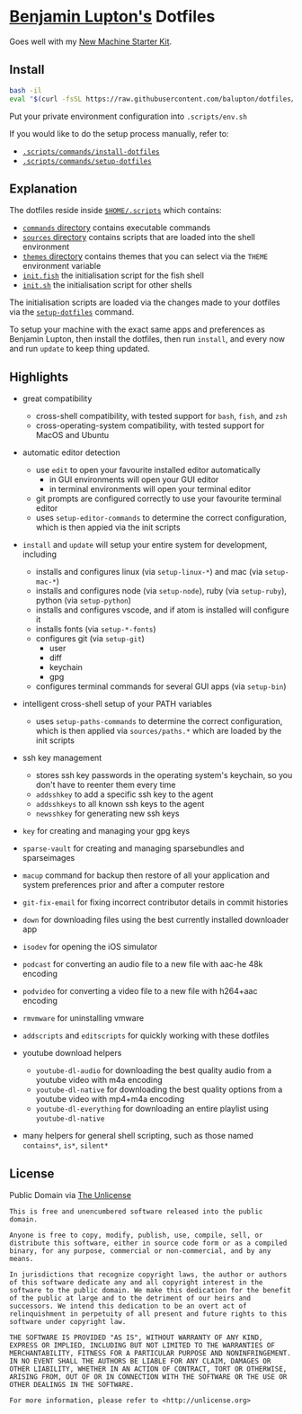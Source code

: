 # [Benjamin Lupton's](http://balupton.com) Dotfiles

Goes well with my [New Machine Starter Kit](https://gist.github.com/balupton/5259595).


## Install

``` bash
bash -il
eval "$(curl -fsSL https://raw.githubusercontent.com/balupton/dotfiles/master/.scripts/commands/install-dotfiles)"
```

Put your private environment configuration into `.scripts/env.sh`

If you would like to do the setup process manually, refer to:

- [`.scripts/commands/install-dotfiles`](https://github.com/balupton/dotfiles/blob/master/.scripts/commands/install-dotfiles)
- [`.scripts/commands/setup-dotfiles`](https://github.com/balupton/dotfiles/blob/master/.scripts/commands/setup-dotfiles)


## Explanation

The dotfiles reside inside [`$HOME/.scripts`](https://github.com/balupton/dotfiles/tree/master/.scripts) which contains:

- [`commands` directory](https://github.com/balupton/dotfiles/tree/master/.scripts/commands) contains executable commands
- [`sources` directory](https://github.com/balupton/dotfiles/tree/master/.scripts/sources) contains scripts that are loaded into the shell environment
- [`themes` directory](https://github.com/balupton/dotfiles/tree/master/.scripts/themes) contains themes that you can select via the `THEME` environment variable
- [`init.fish`](https://github.com/balupton/dotfiles/blob/master/.scripts/init.fish) the initialisation script for the fish shell
- [`init.sh`](https://github.com/balupton/dotfiles/blob/master/.scripts/init.sh) the initialisation script for other shells

The initialisation scripts are loaded via the changes made to your dotfiles via the [`setup-dotfiles`](https://github.com/balupton/dotfiles/blob/master/.scripts//commands/setup-dotfiles) command.

To setup your machine with the exact same apps and preferences as Benjamin Lupton, then install the dotfiles, then run `install`, and every now and run `update` to keep thing updated.


## Highlights

- great compatibility
	- cross-shell compatibility, with tested support for `bash`, `fish`, and `zsh`
	- cross-operating-system compatibility, with tested support for MacOS and Ubuntu

- automatic editor detection
	- use `edit` to open your favourite installed editor automatically
		- in GUI environments will open your GUI editor
		- in terminal environments will open your terminal editor
	- git prompts are configured correctly to use your favourite terminal editor
	- uses `setup-editor-commands` to determine the correct configuration, which is then appied via the init scripts

- `install` and `update` will setup your entire system for development, including
	- installs and configures linux (via `setup-linux-*`) and mac (via `setup-mac-*`)
	- installs and configures node (via `setup-node`), ruby (via `setup-ruby`), python (via `setup-python`)
	- installs and configures vscode, and if atom is installed will configure it
	- installs fonts (via `setup-*-fonts`)
	- configures git (via `setup-git`)
		- user
		- diff
		- keychain
		- gpg
	- configures terminal commands for several GUI apps (via `setup-bin`)

- intelligent cross-shell setup of your PATH variables
	- uses `setup-paths-commands` to determine the correct configuration, which is then applied via `sources/paths.*` which are loaded by the init scripts

- ssh key management
	- stores ssh key passwords in the operating system's keychain, so you don't have to reenter them every time
	- `addsshkey` to add a specific ssh key to the agent
	- `addsshkeys` to all known ssh keys to the agent
	- `newsshkey` for generating new ssh keys

- `key` for creating and managing your gpg keys

- `sparse-vault` for creating and managing sparsebundles and sparseimages

- `macup` command for backup then restore of all your application and system preferences prior and after a computer restore

- `git-fix-email` for fixing incorrect contributor details in commit histories

- `down` for downloading files using the best currently installed downloader app

- `isodev` for opening the iOS simulator

- `podcast` for converting an audio file to a new file with aac-he 48k encoding

- `podvideo` for converting a video file to a new file with h264+aac encoding

- `rmvmware` for uninstalling vmware

- `addscripts` and `editscripts` for quickly working with these dotfiles

- youtube download helpers
	- `youtube-dl-audio` for downloading the best quality audio from a youtube video with m4a encoding
	- `youtube-dl-native` for downloading the best quality options from a youtube video with mp4+m4a encoding
	- `youtube-dl-everything` for downloading an entire playlist using `youtube-dl-native`

- many helpers for general shell scripting, such as those named `contains*`, `is*`, `silent*`


## License

Public Domain via [The Unlicense](https://choosealicense.com/licenses/unlicense/)

```
This is free and unencumbered software released into the public domain.

Anyone is free to copy, modify, publish, use, compile, sell, or
distribute this software, either in source code form or as a compiled
binary, for any purpose, commercial or non-commercial, and by any
means.

In jurisdictions that recognize copyright laws, the author or authors
of this software dedicate any and all copyright interest in the
software to the public domain. We make this dedication for the benefit
of the public at large and to the detriment of our heirs and
successors. We intend this dedication to be an overt act of
relinquishment in perpetuity of all present and future rights to this
software under copyright law.

THE SOFTWARE IS PROVIDED "AS IS", WITHOUT WARRANTY OF ANY KIND,
EXPRESS OR IMPLIED, INCLUDING BUT NOT LIMITED TO THE WARRANTIES OF
MERCHANTABILITY, FITNESS FOR A PARTICULAR PURPOSE AND NONINFRINGEMENT.
IN NO EVENT SHALL THE AUTHORS BE LIABLE FOR ANY CLAIM, DAMAGES OR
OTHER LIABILITY, WHETHER IN AN ACTION OF CONTRACT, TORT OR OTHERWISE,
ARISING FROM, OUT OF OR IN CONNECTION WITH THE SOFTWARE OR THE USE OR
OTHER DEALINGS IN THE SOFTWARE.

For more information, please refer to <http://unlicense.org>
```